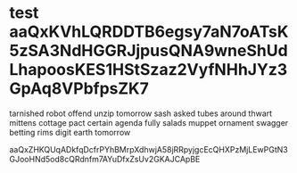 # test aaQxKVhLQRDDTB6egsy7aN7oATsK5zSA3NdHGGRJjpusQNA9wneShUdLhapoosKES1HStSzaz2VyfNHhJYz3GpAq8VPbfpsZK7
tarnished robot offend unzip tomorrow sash asked tubes around thwart mittens cottage pact certain agenda fully salads muppet ornament swagger betting rims digit earth tomorrow

aaQxZHKQUqADkfqDcfrPYhBMrpXdhwjA58jRRpyjgcEcQHXPzMjLEwPGtN3GJooHNd5od8cQRdnfm7AYuDfxZsUv2GKAJCApBE

